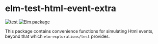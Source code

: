 # elm-test-html-event-extra

[![test](https://github.com/arowM/elm-test-html-event-extra/actions/workflows/test.yaml/badge.svg)](https://github.com/arowM/elm-test-html-event-extra/actions/workflows/test.yaml) [![Elm package](https://img.shields.io/elm-package/v/arowM/elm-test-html-event-extra)](https://package.elm-lang.org/packages/arowM/elm-test-html-event-extra/latest/)

This package contains convenience functions for simulating Html events, beyond that which `elm-explorations/test` provides.

